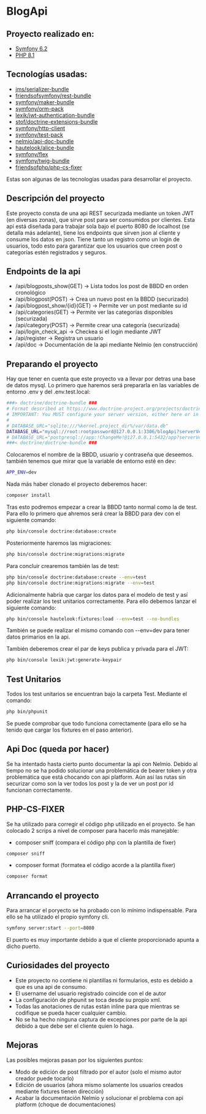 # BlogApi
## Proyecto realizado en:
 - [Symfony 6.2](https://symfony.com/releases/6.2)
 - [PHP 8.1](https://www.php.net/releases/8.1/en.php)

## Tecnologías usadas:
 - [jms/serializer-bundle](https://github.com/schmittjoh/JMSSerializerBundle)
 - [friendsofsymfony/rest-bundle](https://github.com/FriendsOfSymfony/FOSRestBundle)
 - [symfony/maker-bundle](https://github.com/symfony/maker-bundle)
 - [symfony/orm-pack](https://symfony.com/components/ORM%20Pack)
 - [lexik/jwt-authentication-bundle](https://github.com/lexik/LexikJWTAuthenticationBundle)
 - [stof/doctrine-extensions-bundle](https://github.com/stof/StofDoctrineExtensionsBundle)
 - [symfony/http-client](https://github.com/symfony/http-client)
 - [symfony/test-pack](https://github.com/symfony/test-pack)
 - [nelmio/api-doc-bundle](https://github.com/nelmio/NelmioApiDocBundle)
 - [hautelook/alice-bundle](https://packagist.org/packages/hautelook/alice-bundle)
 - [symfony/flex](https://github.com/symfony/flex)
 - [symfony/twig-bundle](https://github.com/symfony/twig-bundle)
 - [friendsofphp/php-cs-fixer](https://github.com/PHP-CS-Fixer/PHP-CS-Fixer)

Estas son algunas de las tecnologías usadas para desarrollar el proyecto.

## Descripción del proyecto
Este proyecto consta de una api REST securizada mediante un token JWT (en diversas zonas), que sirve post para ser consumidos por clientes. Esta api está diseñada para trabajar sola bajo el puerto 8080 de localhost (se detalla más adelante), tiene los endpoints que sirven json al cliente y consume los datos en json. Tiene tanto un registro como un login de usuarios, todo esto para garantizar que los usuarios que creen post o categorías estén registrados y seguros.

## Endpoints de la api
 - /api/blogposts_show(GET) -> Lista todos los post de BBDD en orden cronológico
 - /api/blogpost(POST) -> Crea un nuevo post en la BBDD (securizado)
 - /api/blogpost_show/{id}(GET) -> Permite ver un post mediante su id
 - /api/categories(GET) -> Permite ver las categorías disponibles (securizada)
 - /api/category(POST) -> Permite crear una categoría (securizada)
 - /api/login_check_api -> Checkea si el login mediante JWT
 - /api/register -> Registra un usuario
 - /api/doc -> Documentación de la api mediante Nelmio (en construcción)

## Preparando el proyecto
Hay que tener en cuenta que este proyecto va a llevar por detras una base de datos mysql. Lo primero que haremos será prepararla en las variables de entorno .env y del .env.test.local:
```sh
###> doctrine/doctrine-bundle ###
# Format described at https://www.doctrine-project.org/projects/doctrine-dbal/en/latest/reference/configuration.html#connecting-using-a-url
# IMPORTANT: You MUST configure your server version, either here or in config/packages/doctrine.yaml
#
# DATABASE_URL="sqlite:///%kernel.project_dir%/var/data.db"
DATABASE_URL="mysql://root:rootpassword@127.0.0.1:3306/blogApi?serverVersion=8&charset=utf8mb4"
# DATABASE_URL="postgresql://app:!ChangeMe!@127.0.0.1:5432/app?serverVersion=15&charset=utf8"
###< doctrine/doctrine-bundle ###
```
Colocaremos el nombre de la BBDD, usuario y contraseña que deseemos. también tenemos que mirar que la variable de entorno esté en dev:
```sh
APP_ENV=dev
```
Nada más haber clonado el proyecto deberemos hacer:
```sh
composer install
```
Tras esto podremos empezar a crear la BBDD tanto normal como la de test. Para ello lo primero que ahremos será crear la BBDD para dev con el siguiente comando:
```sh
php bin/console doctrine:database:create
```
Posteriormente haremos las migraciones:
```sh
php bin/console doctrine:migrations:migrate
```
Para concluir crearemos también las de test:
```sh
php bin/console doctrine:database:create --env=test
php bin/console doctrine:migrations:migrate --env=test
```
Adicionalmente habría que cargar los datos para el modelo de test y así poder realizar los test unitarios correctamente. Para ello debemos lanzar el siguiente comando:
```sh
php bin/console hautelook:fixtures:load --env=test --no-bundles
```
También se puede realizar el mismo comando con --env=dev para tener datos primarios en la api.

También deberemos crear el par de keys publica y privada para el JWT:
```sh
php bin/console lexik:jwt:generate-keypair
```

## Test Unitarios
Todos los test unitarios se encuentran bajo la carpeta Test. Mediante el comando:
```sh
php bin/phpunit
```
Se puede comprobar que todo funciona correctamente (para ello se ha tenido que cargar los fixtures en el paso anterior).

## Api Doc (queda por hacer)
Se ha intentado hasta cierto punto documentar la api con Nelmio. Debido al tiempo no se ha podido solucionar una problemática de bearer token y otra problemática que está chocando con api platform. Aún así las rutas sin securizar como son la ver todos los post y la de ver un post por id funcionan correctamente.

## PHP-CS-FIXER
Se ha utilizado para corregir el código php utilizado en el proyecto. Se han colocado 2 scrips a nivel de composer para hacerlo más manejable:
 - composer sniff (compara el código php con la plantilla de fixer)
 ```sh
composer sniff
```
 - composer format (formatea el código acorde a la plantilla fixer)
  ```sh
composer format
```

## Arrancando el proyecto
Para arrancar el poryecto se ha probado con lo mínimo indispensable. Para ello se ha utilizado el propio symfony cli.
```sh
symfony server:start --port=8080
```
El puerto es muy importante debido a que el cliente proporcionado apunta a dicho puerto.

## Curiosidades del proyecto
 - Este proyecto no contiene ni plantillas ni formularios, esto es debido a que es una api de consumo.
 - El username del usuario registrado coincide con el de autor
 - La configuración de phpunit se toca desde su propio xml.
 - Todas las anotaciones de rutas están inline para que mientras se codifique se pueda hacer cualquier cambio.
 - No se ha hecho ninguna captura de excepciones por parte de la api debido a que debe ser el cliente quien lo haga.

## Mejoras
Las posibles mejoras pasan por los siguientes puntos:
 - Modo de edición de post filtrado por el autor (solo el mismo autor creador puede tocarlo)
 - Edición de usuarios (ahora mismo solamente los usuarios creados mediante fixtures tienen dirección)
 - Acabar la documentación Nelmio y solucionar el problema con api platform (choque de documentaciones)